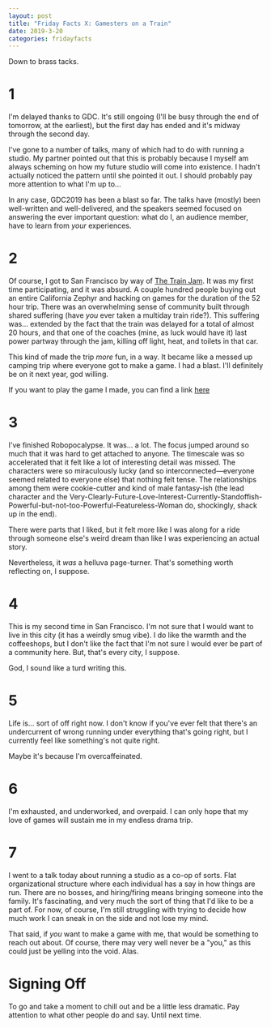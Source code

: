 ```yaml
---
layout: post
title: "Friday Facts X: Gamesters on a Train"
date: 2019-3-20
categories: fridayfacts
---
```


Down to brass tacks.

# 1

I'm delayed thanks to GDC. It's still ongoing (I'll be busy through the end of tomorrow,
at the earliest), but the first day has ended and it's midway through the second day.

I've gone to a number of talks, many of which had to do with running a studio. My partner
pointed out that this is probably because I myself am always scheming on how my future
studio will come into existence. I hadn't actually noticed the pattern until she pointed
it out. I should probably pay more attention to what I'm up to...

In any case, GDC2019 has been a blast so far. The talks have (mostly) been well-written
and well-delivered, and the speakers seemed focused on answering the ever important
question: what do I, an audience member, have to learn from _your_ experiences.


# 2

Of course, I got to San Francisco by way of [The Train Jam](https://trainjam.com/). It
was my first time participating, and it was absurd. A couple hundred people buying out an
entire California Zephyr and hacking on games for the duration of the 52 hour trip. There
was an overwhelming sense of community built through shared suffering (have _you_ ever
taken a multiday train ride?). This suffering was... extended by the fact that the train
was delayed for a total of almost 20 hours, and that one of the coaches (mine, as luck
would have it) last power partway through the jam, killing off light, heat, and toilets
in that car.

This kind of made the trip _more_ fun, in a way. It became like a messed up camping trip
where everyone got to make a game. I had a blast. I'll definitely be on it next year, god
willing.

If you want to play the game I made, you can find a link [here]()

# 3

I've finished Robopocalypse. It was... a lot. The focus jumped around so much that it was
hard to get attached to anyone. The timescale was so accelerated that it felt like a lot
of interesting detail was missed. The characters were so miraculously lucky (and so
interconnected—everyone seemed related to everyone else) that nothing felt tense. The
relationships among them were cookie-cutter and kind of male fantasy-ish (the lead
character and the
Very-Clearly-Future-Love-Interest-Currently-Standoffish-Powerful-but-not-too-Powerful-Featureless-Woman
do, shockingly, shack up in the end).

There were parts that I liked, but it felt more like I was along for a ride through
someone else's weird dream than like I was experiencing an actual story.

Nevertheless, it _was_ a helluva page-turner. That's something worth reflecting on, I
suppose.

# 4

This is my second time in San Francisco. I'm not sure that I would want to live in this
city (it has a weirdly smug vibe). I do like the warmth and the coffeeshops, but I don't
like the fact that I'm not sure I would ever be part of a community here. But, that's
every city, I suppose.

God, I sound like a turd writing this.

# 5

Life is... sort of off right now. I don't know if you've ever felt that there's an
undercurrent of wrong running under everything that's going right, but I currently feel
like something's not quite right.

Maybe it's because I'm overcaffeinated.

# 6

I'm exhausted, and underworked, and overpaid. I can only hope that my love of games will
sustain me in my endless drama trip.

# 7

I went to a talk today about running a studio as a co-op of sorts. Flat organizational
structure where each individual has a say in how things are run. There are no bosses, and
hiring/firing means bringing someone into the family. It's fascinating, and very much the
sort of thing that I'd like to be a part of. For now, of course, I'm still struggling
with trying to decide how much work I can sneak in on the side and not lose my mind.

That said, if _you_ want to make a game with me, that would be something to reach out
about. Of course, there may very well never be a "you," as this could just be yelling
into the void. Alas.

# Signing Off

To go and take a moment to chill out and be a little less dramatic. Pay attention to what
other people do and say. Until next time.
